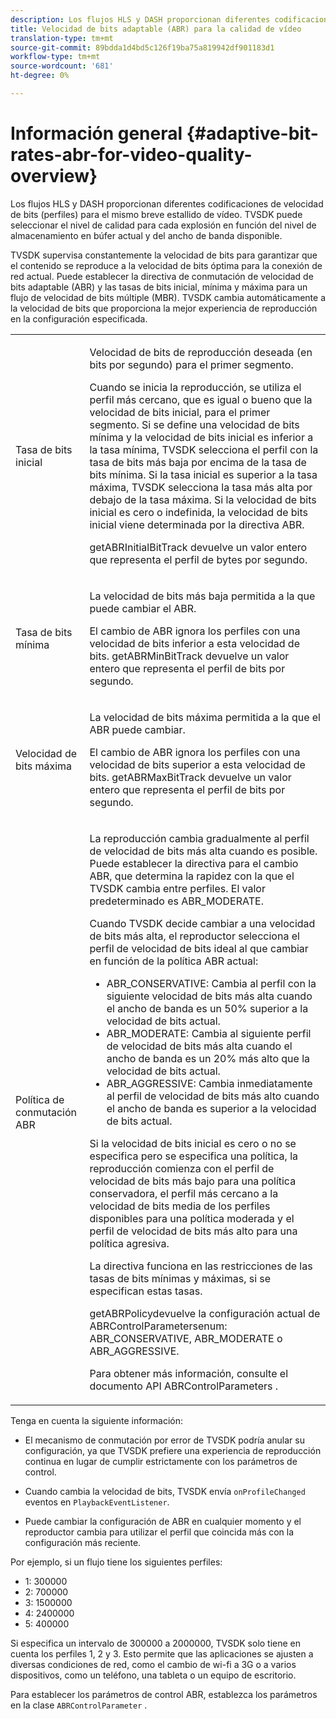 ```yaml
---
description: Los flujos HLS y DASH proporcionan diferentes codificaciones de velocidad de bits (perfiles) para el mismo breve estallido de vídeo. TVSDK puede seleccionar el nivel de calidad para cada explosión en función del nivel de almacenamiento en búfer actual y del ancho de banda disponible.
title: Velocidad de bits adaptable (ABR) para la calidad de vídeo
translation-type: tm+mt
source-git-commit: 89bdda1d4bd5c126f19ba75a819942df901183d1
workflow-type: tm+mt
source-wordcount: '681'
ht-degree: 0%

---
```



# Información general {#adaptive-bit-rates-abr-for-video-quality-overview}

Los flujos HLS y DASH proporcionan diferentes codificaciones de velocidad de bits (perfiles) para el mismo breve estallido de vídeo. TVSDK puede seleccionar el nivel de calidad para cada explosión en función del nivel de almacenamiento en búfer actual y del ancho de banda disponible.

TVSDK supervisa constantemente la velocidad de bits para garantizar que el contenido se reproduce a la velocidad de bits óptima para la conexión de red actual. Puede establecer la directiva de conmutación de velocidad de bits adaptable (ABR) y las tasas de bits inicial, mínima y máxima para un flujo de velocidad de bits múltiple (MBR). TVSDK cambia automáticamente a la velocidad de bits que proporciona la mejor experiencia de reproducción en la configuración especificada.

<table id="table_AF838E082235406AA359BF1C1A77F85F"> 
 <tbody> 
  <tr> 
   <td colname="col01"> Tasa de bits inicial </td> 
   <td colname="col2"> <p>Velocidad de bits de reproducción deseada (en bits por segundo) para el primer segmento. </p> <p>Cuando se inicia la reproducción, se utiliza el perfil más cercano, que es igual o bueno que la velocidad de bits inicial, para el primer segmento. Si se define una velocidad de bits mínima y la velocidad de bits inicial es inferior a la tasa mínima, TVSDK selecciona el perfil con la tasa de bits más baja por encima de la tasa de bits mínima. Si la tasa inicial es superior a la tasa máxima, TVSDK selecciona la tasa más alta por debajo de la tasa máxima. Si la velocidad de bits inicial es cero o indefinida, la velocidad de bits inicial viene determinada por la directiva ABR. </p> <p><span class="codeph"> </span> getABRInitialBitTrack devuelve un valor entero que representa el perfil de bytes por segundo. </p> </td> 
  </tr> 
  <tr> 
   <td colname="col01"> Tasa de bits mínima </td> 
   <td colname="col2"> <p>La velocidad de bits más baja permitida a la que puede cambiar el ABR. </p> <p>El cambio de ABR ignora los perfiles con una velocidad de bits inferior a esta velocidad de bits. <span class="codeph"> </span> getABRMinBitTrack devuelve un valor entero que representa el perfil de bits por segundo. </p> </td> 
  </tr> 
  <tr> 
   <td colname="col01"> Velocidad de bits máxima </td> 
   <td colname="col2"> <p>La velocidad de bits máxima permitida a la que el ABR puede cambiar. </p> <p>El cambio de ABR ignora los perfiles con una velocidad de bits superior a esta velocidad de bits. <span class="codeph"> </span> getABRMaxBitTrack devuelve un valor entero que representa el perfil de bits por segundo. </p> </td> 
  </tr> 
  <tr> 
   <td colname="col01"> Política de conmutación ABR </td> 
   <td colname="col2"> <p>La reproducción cambia gradualmente al perfil de velocidad de bits más alta cuando es posible. Puede establecer la directiva para el cambio ABR, que determina la rapidez con la que el TVSDK cambia entre perfiles. El valor predeterminado es <span class="codeph"> ABR_MODERATE</span>. </p> <p>Cuando TVSDK decide cambiar a una velocidad de bits más alta, el reproductor selecciona el perfil de velocidad de bits ideal al que cambiar en función de la política ABR actual: 
     <ul id="ul_AC9C99D84A3B4A8DBD1A05CC05DEE771"> 
      <li id="li_B79C0AA2CBFB42FF98A257CEC9C400BA"><span class="codeph"> ABR_CONSERVATIVE</span>: Cambia al perfil con la siguiente velocidad de bits más alta cuando el ancho de banda es un 50% superior a la velocidad de bits actual. </li> 
      <li id="li_38CC3A95D8634F359D0F7C273D0108C0"><span class="codeph"> ABR_MODERATE</span>: Cambia al siguiente perfil de velocidad de bits más alta cuando el ancho de banda es un 20% más alto que la velocidad de bits actual. </li> 
      <li id="li_E845C035420D4B3FB2B179F448F8CA85"><span class="codeph"> ABR_AGGRESSIVE</span>: Cambia inmediatamente al perfil de velocidad de bits más alto cuando el ancho de banda es superior a la velocidad de bits actual. </li> 
     </ul> </p> <p>Si la velocidad de bits inicial es cero o no se especifica pero se especifica una política, la reproducción comienza con el perfil de velocidad de bits más bajo para una política conservadora, el perfil más cercano a la velocidad de bits media de los perfiles disponibles para una política moderada y el perfil de velocidad de bits más alto para una política agresiva. </p> <p>La directiva funciona en las restricciones de las tasas de bits mínimas y máximas, si se especifican estas tasas. </p> <p> <span class="codeph"> </span> getABRPolicydevuelve la configuración actual de  <span class="codeph"> </span> ABRControlParametersenum:  <span class="codeph"> ABR_CONSERVATIVE</span>,  <span class="codeph"> ABR_MODERATE</span> o  <span class="codeph"> ABR_AGGRESSIVE</span>. </p> <p>Para obtener más información, consulte el documento API ABRControlParameters .</p> </td> 
  </tr> 
 </tbody> 
</table>

Tenga en cuenta la siguiente información:

* El mecanismo de conmutación por error de TVSDK podría anular su configuración, ya que TVSDK prefiere una experiencia de reproducción continua en lugar de cumplir estrictamente con los parámetros de control.
* Cuando cambia la velocidad de bits, TVSDK envía `onProfileChanged` eventos en `PlaybackEventListener`.

* Puede cambiar la configuración de ABR en cualquier momento y el reproductor cambia para utilizar el perfil que coincida más con la configuración más reciente.

Por ejemplo, si un flujo tiene los siguientes perfiles:

* 1: 300000
* 2: 700000
* 3: 1500000
* 4: 2400000
* 5: 400000

Si especifica un intervalo de 300000 a 2000000, TVSDK solo tiene en cuenta los perfiles 1, 2 y 3. Esto permite que las aplicaciones se ajusten a diversas condiciones de red, como el cambio de wi-fi a 3G o a varios dispositivos, como un teléfono, una tableta o un equipo de escritorio.

Para establecer los parámetros de control ABR, establezca los parámetros en la clase `ABRControlParameter` .
